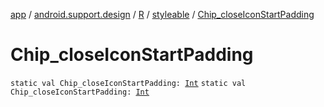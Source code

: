 [app](../../../index.md) / [android.support.design](../../index.md) / [R](../index.md) / [styleable](index.md) / [Chip_closeIconStartPadding](./-chip_close-icon-start-padding.md)

# Chip_closeIconStartPadding

`static val Chip_closeIconStartPadding: `[`Int`](https://kotlinlang.org/api/latest/jvm/stdlib/kotlin/-int/index.html)
`static val Chip_closeIconStartPadding: `[`Int`](https://kotlinlang.org/api/latest/jvm/stdlib/kotlin/-int/index.html)
